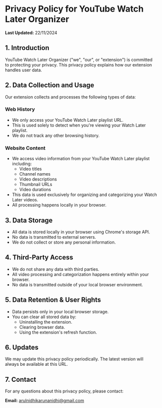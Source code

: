 # Privacy Policy for YouTube Watch Later Organizer

**Last Updated:** 22/11/2024

## 1. Introduction

YouTube Watch Later Organizer ("we", "our", or "extension") is committed to protecting your privacy. This privacy policy explains how our extension handles user data.

## 2. Data Collection and Usage

Our extension collects and processes the following types of data:

### Web History
- We only access your YouTube Watch Later playlist URL.
- This is used solely to detect when you're viewing your Watch Later playlist.
- We do not track any other browsing history.

### Website Content
- We access video information from your YouTube Watch Later playlist including:
  - Video titles
  - Channel names
  - Video descriptions
  - Thumbnail URLs
  - Video durations
- This data is used exclusively for organizing and categorizing your Watch Later videos.
- All processing happens locally in your browser.

## 3. Data Storage
- All data is stored locally in your browser using Chrome's storage API.
- No data is transmitted to external servers.
- We do not collect or store any personal information.

## 4. Third-Party Access
- We do not share any data with third parties.
- All video processing and categorization happens entirely within your browser.
- No data is transmitted outside of your local browser environment.

## 5. Data Retention & User Rights
- Data persists only in your local browser storage.
- You can clear all stored data by:
  - Uninstalling the extension.
  - Clearing browser data.
  - Using the extension's refresh function.

## 6. Updates
We may update this privacy policy periodically. The latest version will always be available at this URL.

## 7. Contact
For any questions about this privacy policy, please contact:

**Email:** arulnidhikarunanidhi@gmail.com
